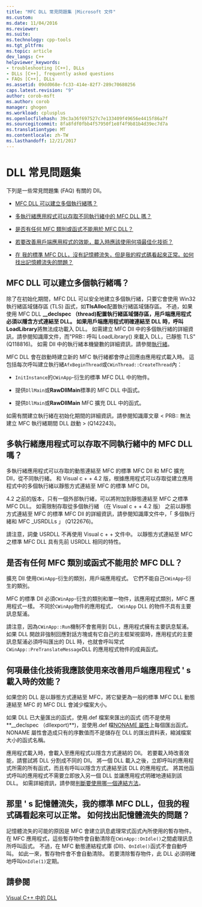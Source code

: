 ```yaml
---
title: "MFC DLL 常見問題集 |Microsoft 文件"
ms.custom: 
ms.date: 11/04/2016
ms.reviewer: 
ms.suite: 
ms.technology: cpp-tools
ms.tgt_pltfrm: 
ms.topic: article
dev_langs: C++
helpviewer_keywords:
- troubleshooting [C++], DLLs
- DLLs [C++], frequently asked questions
- FAQs [C++], DLLs
ms.assetid: 09dd068e-fc33-414e-82f7-289c70680256
caps.latest.revision: "9"
author: corob-msft
ms.author: corob
manager: ghogen
ms.workload: cplusplus
ms.openlocfilehash: 39c3a36f697527c7e133409f49656e4415f86a7f
ms.sourcegitcommit: 8fa8fdf0fbb4f57950f1e8f4f9b81b4d39ec7d7a
ms.translationtype: MT
ms.contentlocale: zh-TW
ms.lasthandoff: 12/21/2017
---
```

# <a name="dll-frequently-asked-questions"></a>DLL 常見問題集  
  
下列是一些常見問題集 (FAQ) 有關的 Dll。  
    
-   [MFC DLL 可以建立多個執行緒嗎？](#mfc_multithreaded_1)  

-   [多執行緒應用程式可以存取不同執行緒中的 MFC DLL 嗎？](#mfc_multithreaded_2)  
  
-   [是否有任何 MFC 類別或函式不能用於 MFC DLL？](#mfc_prohibited_classes)  
  
-   [若要改善用戶端應用程式的效能，載入時應該使用何項最佳化技術？](#mfc_optimization)  
  
-   [在 我的標準 MFC DLL，沒有記憶體流失，但是我的程式碼看起來正常。如何找出記憶體流失的問題？](#memory_leak)  

## <a name="mfc_multithreaded_1"></a>MFC DLL 可以建立多個執行緒嗎？  
  
除了在初始化期間，MFC DLL 可以安全地建立多個執行緒，只要它會使用 Win32 執行緒區域儲存區 (TLS) 函式，如**TlsAlloc**配置執行緒區域儲存區。 不過，如果使用 MFC DLL **__declspec （thread)**配置執行緒區域儲存區，用戶端應用程式必須以隱含方式連結至 DLL。 如果用戶端應用程式明確連結至 DLL 時，呼叫**LoadLibrary**將無法成功載入 DLL。 如需建立 MFC Dll 中的多個執行緒的詳細資訊，請參閱知識庫文件，而"PRB:: 呼叫 LoadLibrary() 來載入 DLL，已靜態 TLS"(Q118816)。 如需 Dll 中的執行緒本機變數的詳細資訊，請參閱[執行緒](../cpp/thread.md)。
  
 MFC DLL 會在啟動時建立新的 MFC 執行緒都會停止回應由應用程式載入時。 這包括每次呼叫建立執行緒`AfxBeginThread`或`CWinThread::CreateThread`內：  
  
-   `InitInstance`的`CWinApp`-衍生的標準 MFC DLL 中的物件。  
  
-   提供`DllMain`或**RawDllMain**標準的 MFC DLL 中函式。  
  
-   提供`DllMain`或**RawDllMain** MFC 擴充 DLL 中的函式。  
  
 如需有關建立執行緒在初始化期間的詳細資訊，請參閱知識庫文章 < PRB:: 無法建立 MFC 執行緒期間 DLL 啟動 > (Q142243)。  
  
## <a name="mfc_multithreaded_2"></a>多執行緒應用程式可以存取不同執行緒中的 MFC DLL 嗎？
多執行緒應用程式可以存取的動態連結至 MFC 的標準 MFC Dll 和 MFC 擴充 Dll，從不同執行緒。 和 Visual c + + 4.2 版，根據應用程式可以存取從建立應用程式中的多個執行緒以靜態方式連結至 MFC 的標準 MFC Dll。  
  
 4.2 之前的版本，只有一個外部執行緒，可以將附加到靜態連結至 MFC 之標準 MFC DLL。 如需限制存取從多個執行緒 （在 Visual c + + 4.2 版） 之前以靜態方式連結至 MFC 的標準 MFC Dll 的詳細資訊，請參閱知識庫文件中，「 多個執行緒和 MFC _USRDLLs 」 (Q122676)。  
  
 請注意，詞彙 USRDLL 不再使用 Visual c + + 文件中。 以靜態方式連結至 MFC 之標準 MFC DLL 具有先前 USRDLL 相同的特性。  


## <a name="mfc_prohibited_classes"></a>是否有任何 MFC 類別或函式不能用於 MFC DLL？
擴充 Dll 使用`CWinApp`-衍生的類別，用戶端應用程式。 它們不能自己`CWinApp`-衍生的類別。  
  
MFC 的標準 Dll 必須`CWinApp`-衍生的類別和單一物件，該應用程式類別，MFC 應用程式一樣。 不同於`CWinApp`物件的應用程式， `CWinApp` DLL 的物件不具有主要訊息幫浦。  
  
 請注意，因為`CWinApp::Run`機制不會套用到 DLL，應用程式擁有主要訊息幫浦。 如果 DLL 開啟非強制回應對話方塊或有它自己的主框架視窗時，應用程式的主要訊息幫浦必須呼叫匯出的 DLL 時，也就會呼叫常式`CWinApp::PreTranslateMessage`DLL 的應用程式物件的成員函式。  

## <a name="mfc_optimization"></a>何項最佳化技術我應該使用來改善用戶端應用程式 &#39; s 載入時的效能？
如果您的 DLL 是以靜態方式連結至 MFC，將它變更為一般的標準 MFC DLL 動態連結至 MFC 的 MFC DLL 會減少檔案大小。  
  
 如果 DLL 已大量匯出的函式，使用.def 檔案來匯出的函式 (而不是使用**__declspec （dllexport)**)，並使用.def 檔[NONAME 屬性](../build/exporting-functions-from-a-dll-by-ordinal-rather-than-by-name.md)上每個匯出函式。 NONAME 屬性會造成只有的序數值而不是儲存在 DLL 的匯出資料表，縮減檔案大小的函式名稱。  
  
 應用程式載入時，會載入至應用程式以隱含方式連結的 Dll。 若要載入時改善效能，請嘗試將 DLL 分割成不同的 Dll。 將一個 DLL 載入之後，立即呼叫的應用程式所需的所有函式，而且有呼叫以隱含方式連結至該 DLL 的應用程式。 將其他函式呼叫的應用程式不需要立即放入另一個 DLL 並讓應用程式明確地連結到該 DLL。 如需詳細資訊，請參閱[判斷要使用哪一個連結方法](../build/linking-an-executable-to-a-dll.md#determining-which-linking-method-to-use)。  

## <a name="memory_leak"></a>那里 &#39; s 記憶體流失，我的標準 MFC DLL，但我的程式碼看起來可以正常。 如何找出記憶體流失的問題？  
  
記憶體流失的可能的原因是 MFC 會建立訊息處理常式函式內所使用的暫存物件。 在 MFC 應用程式，這些暫存物件會自動清除在`CWinApp::OnIdle()`之間處理訊息所呼叫函式。 不過，在 MFC 動態連結程式庫 (Dll)、`OnIdle()`函式不會自動呼叫。 如此一來，暫存物件會不會自動清除。 若要清除暫存物件，此 DLL 必須明確地呼叫`OnIdle(1)`定期。  
  
## <a name="see-also"></a>請參閱  
 [Visual C++ 中的 DLL](../build/dlls-in-visual-cpp.md)